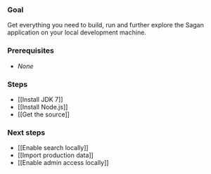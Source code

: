 ### Goal

Get everything you need to build, run and further explore the Sagan application on your local development machine.

### Prerequisites

 - _None_

### Steps

 - [[Install JDK 7]]
 - [[Install Node.js]]
 - [[Get the source]]

### Next steps

 - [[Enable search locally]]
 - [[Import production data]]
 - [[Enable admin access locally]]
